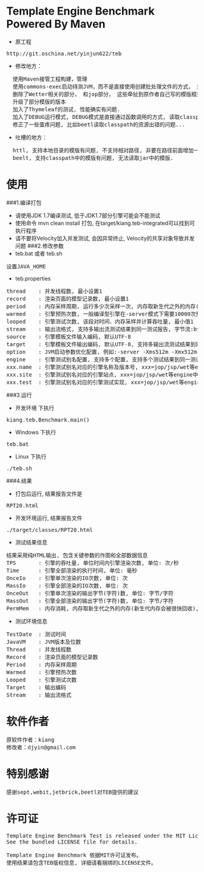Template Engine Benchmark Powered By Maven
===
+ 原工程
<pre>
http://git.oschina.net/yinjun622/teb
</pre>

+ 修改地方：
<pre>
  使用Maven接管工程构建，管理
  使用commons-exec启动待测JVM，而不是直接使用创建批处理文件的方式， 适应linux系统
  删除了Wetter相关的部分， 和jop部分， 这些牵扯到原作者自己写的模版框架， 但是没有开源出来， 找不到源代码
  升级了部分模版的版本
  加入了Thymeleaf的测试, 性能确实有问题.
  加入了DEBUG运行模式, DEBUG模式是直接通过函数调用的方式, 读取classpath中的模版, 方便开发调试; 非DEBUG模式是启动独立的JVM,读取当前目录下的模版文件.
  修正了一些蛋疼问题, 比如beetl读取classpath的资源出错的问题...
</pre>

+ 吐槽的地方：
<pre>
  httl, 支持本地目录的模版有问题, 不支持相对路径, 非要在路径前面增加一个'/'
  beelt, 支持classpath中的模版有问题, 无法读取jar中的模版.
</pre>
使用
===
###1.编译打包
+ 请使用JDK 1.7编译测试, 低于JDK1.7部分引擎可能会不能测试
+ 使用命令 mvn clean install  打包, 在target/kiang.teb-integrated可以找到可执行程序
+ 请不要将Velocity加入并发测试, 会因异常终止, Velocity的共享对象导致并发问题
###2.修改参数
+ teb.bat 或者 teb.sh
<pre>
设置JAVA_HOME
</pre>
+ teb.properties
<pre>
thread    : 并发线程数, 最小设置1
record    : 渲染页面的模型记录数, 最小设置1
period    : 内存采样周期, 运行多少次采样一次, 内存取新生代之外的内存(新生代内存会被很快回收)
warmed    : 引擎预热次数, 一般编译型引擎在-server模式下需要10000次预热以上jvm才会优化执行, 该段采集IO,OUT信息, 最小设置1
looped    : 引擎测试次数, 该段对时间、内存采样并计算吞吐量, 最小值1
stream    : 输出流格式, 支持多输出流测试结果到同一测试报告, 字节流:byte, 字符流:char, 双流:all
source    : 引擎模板文件输入编码, 默认UTF-8
target    : 引擎模板文件输出编码, 默认UTF-8, 支持多输出流测试结果到同一测试报告, 使用半角分号分割, 如UTF-8;GBK
option    : JVM启动参数优化配置, 例如:-server -Xms512m -Xmx512m -XX:+UseConcMarkSweepGC
engine    : 引擎测试别名配置, 支持多个配置, 支持多个测试结果到同一测试报告 使用半角分号分割, 例如: jop;jsp;wet
xxx.name  : 引擎测试别名对应的引擎名称及版本号, xxx=jop/jsp/wet等engine中自定义的别名
xxx.site  : 引擎测试别名对应的引擎站点, xxx=jop/jsp/wet等engine中自定义的别名
xxx.test  : 引擎测试别名对应的引擎测试实现, xxx=jop/jsp/wet等engine中自定义的别名
</pre>

###3.运行
+ 开发环境 下执行
<pre>
kiang.teb.Benchmark.main()
</pre>
+ Windows 下执行
<pre>
teb.bat
</pre>
+ Linux 下执行
<pre>
./teb.sh
</pre>

###4.结果
+ 打包后运行, 结果报告文件是
<pre>
RPT20.html
</pre>

+ 开发环境运行, 结果报告文件
<pre>
./target/classes/RPT20.html
</pre>

+ 测试结果信息
<pre>
结果采用纯HTML输出, 包含关键参数的作图和全部数据信息
TPS       : 引擎的吞吐量, 单位时间内引擎渲染次数, 单位: 次/秒
Time      : 引擎全部渲染的执行时间, 单位: 毫秒
OnceIo    : 引擎单次渲染的IO次数, 单位: 次
MassIo    : 引擎全部渲染的IO次数, 单位: 次
OnceOut   : 引擎单次渲染的输出字节(字符)数, 单位: 字节/字符
MassOut   : 引擎全部渲染的输出字节(字符)数, 单位: 字节/字符
PermMem   : 内存消耗, 内存取新生代之外的内存(新生代内存会被很快回收), 单位: 字节
</pre>
+ 测试环境信息
<pre>
TestDate  : 测试时间
JavaVM    : JVM版本及位数
Thread    : 并发线程数
Record    : 渲染页面的模型记录数
Period    : 内存采样周期
Warmed    : 引擎预热次数
Looped    : 引擎测试次数
Target    : 输出编码
Stream    : 输出流格式
</pre>

软件作者
===
<pre>
原软件作者：kiang
修改者：djyin@gmail.com
</pre>

特别感谢
===
<pre>
感谢sept,webit,jetbrick,beetl对TEB提供的建议
</pre>

许可证
===
<pre>
Template Engine Benchmark Test is released under the MIT License.
See the bundled LICENSE file for details.

Template Engine Benchmark 依据MIT许可证发布。
使用结果请包含TEB版权信息, 详细请看捆绑的LICENSE文件。
</pre>

